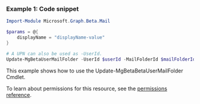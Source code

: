 ### Example 1: Code snippet

```powershellImport-Module Microsoft.Graph.Beta.Mail

$params = @{
	displayName = "displayName-value"
}

# A UPN can also be used as -UserId.
Update-MgBetaUserMailFolder -UserId $userId -MailFolderId $mailFolderId -BodyParameter $params
```
This example shows how to use the Update-MgBetaBetaUserMailFolder Cmdlet.
To learn about permissions for this resource, see the [permissions reference](/graph/permissions-reference).

